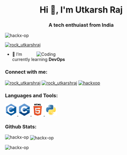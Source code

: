 <h1 align="center">Hi 👋, I'm Utkarsh Raj</h1>
<h3 align="center">A tech enthuiast from India</h3>

<p align="left"> <img src="https://komarev.com/ghpvc/?username=hackx-op&label=Profile%20views&color=0e75b6&style=flat" alt="hackx-op" /> </p>

<p align="left"> <a href="https://twitter.com/rock_utkarshraj" target="blank"><img src="https://img.shields.io/twitter/follow/rock_utkarshraj?logo=twitter&style=for-the-badge" alt="rock_utkarshraj" /></a> </p>
<img align="right" alt="Coding" width="400" src="https://cdn.elearningindustry.com/wp-content/uploads/2020/10/what-are-the-benefits-of-animation-based-learning.jpg">

- 🌱 I’m currently learning **DevOps**

<h3 align="left">Connect with me:</h3>
<p align="left">
<a href="https://twitter.com/rock_utkarshraj" target="blank"><img align="center" src="https://raw.githubusercontent.com/rahuldkjain/github-profile-readme-generator/master/src/images/icons/Social/twitter.svg" alt="rock_utkarshraj" height="30" width="40" /></a>
<a href="https://instagram.com/rock_utkarshraj" target="blank"><img align="center" src="https://raw.githubusercontent.com/rahuldkjain/github-profile-readme-generator/master/src/images/icons/Social/instagram.svg" alt="rock_utkarshraj" height="30" width="40" /></a>
<a href="https://www.hackerrank.com/hackxop" target="blank"><img align="center" src="https://raw.githubusercontent.com/rahuldkjain/github-profile-readme-generator/master/src/images/icons/Social/hackerrank.svg" alt="hackxop" height="30" width="40" /></a>
</p>

<h3 align="left">Languages and Tools:</h3>
<p align="left"> <a href="https://www.cprogramming.com/" target="_blank" rel="noreferrer"> <img src="https://raw.githubusercontent.com/devicons/devicon/master/icons/c/c-original.svg" alt="c" width="40" height="40"/> </a> <a href="https://www.w3schools.com/cpp/" target="_blank" rel="noreferrer"> <img src="https://raw.githubusercontent.com/devicons/devicon/master/icons/cplusplus/cplusplus-original.svg" alt="cplusplus" width="40" height="40"/> </a> <a href="https://www.w3.org/html/" target="_blank" rel="noreferrer"> <img src="https://raw.githubusercontent.com/devicons/devicon/master/icons/html5/html5-original-wordmark.svg" alt="html5" width="40" height="40"/> </a> <a href="https://www.python.org" target="_blank" rel="noreferrer"> <img src="https://raw.githubusercontent.com/devicons/devicon/master/icons/python/python-original.svg" alt="python" width="40" height="40"/> </a> </p>

<h3 align="left">Github Stats:</h3>
<p><img align="left" src="https://github-readme-stats.vercel.app/api/top-langs?username=hackx-op&show_icons=true&locale=en&layout=compact" alt="hackx-op" /></p>

<p>&nbsp;<img align="center" src="https://github-readme-stats.vercel.app/api?username=hackx-op&show_icons=true&locale=en" alt="hackx-op" /></p>

<p><img align="center" src="https://github-readme-streak-stats.herokuapp.com/?user=hackx-op&" alt="hackx-op" /></p>

